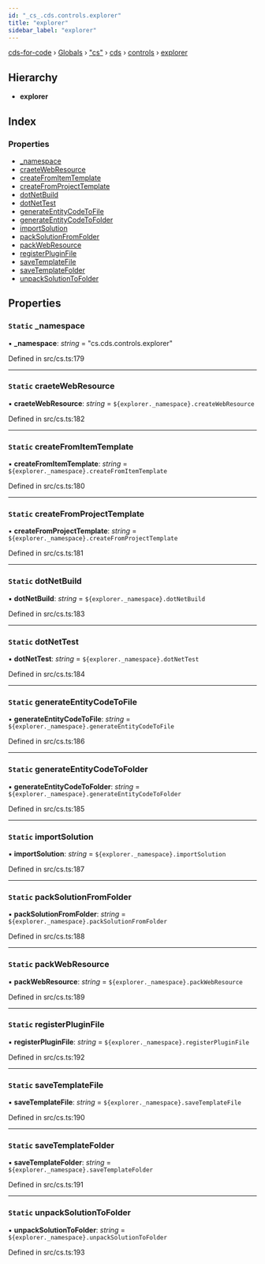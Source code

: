 ```yaml
---
id: "_cs_.cds.controls.explorer"
title: "explorer"
sidebar_label: "explorer"
---
```


[cds-for-code](../index.md) › [Globals](../globals.md) › ["cs"](../modules/_cs_.md) › [cds](../modules/_cs_.cds.md) › [controls](../modules/_cs_.cds.controls.md) › [explorer](_cs_.cds.controls.explorer.md)

## Hierarchy

* **explorer**

## Index

### Properties

* [_namespace](_cs_.cds.controls.explorer.md#static-_namespace)
* [craeteWebResource](_cs_.cds.controls.explorer.md#static-craetewebresource)
* [createFromItemTemplate](_cs_.cds.controls.explorer.md#static-createfromitemtemplate)
* [createFromProjectTemplate](_cs_.cds.controls.explorer.md#static-createfromprojecttemplate)
* [dotNetBuild](_cs_.cds.controls.explorer.md#static-dotnetbuild)
* [dotNetTest](_cs_.cds.controls.explorer.md#static-dotnettest)
* [generateEntityCodeToFile](_cs_.cds.controls.explorer.md#static-generateentitycodetofile)
* [generateEntityCodeToFolder](_cs_.cds.controls.explorer.md#static-generateentitycodetofolder)
* [importSolution](_cs_.cds.controls.explorer.md#static-importsolution)
* [packSolutionFromFolder](_cs_.cds.controls.explorer.md#static-packsolutionfromfolder)
* [packWebResource](_cs_.cds.controls.explorer.md#static-packwebresource)
* [registerPluginFile](_cs_.cds.controls.explorer.md#static-registerpluginfile)
* [saveTemplateFile](_cs_.cds.controls.explorer.md#static-savetemplatefile)
* [saveTemplateFolder](_cs_.cds.controls.explorer.md#static-savetemplatefolder)
* [unpackSolutionToFolder](_cs_.cds.controls.explorer.md#static-unpacksolutiontofolder)

## Properties

### `Static` _namespace

▪ **_namespace**: *string* = "cs.cds.controls.explorer"

Defined in src/cs.ts:179

___

### `Static` craeteWebResource

▪ **craeteWebResource**: *string* = `${explorer._namespace}.createWebResource`

Defined in src/cs.ts:182

___

### `Static` createFromItemTemplate

▪ **createFromItemTemplate**: *string* = `${explorer._namespace}.createFromItemTemplate`

Defined in src/cs.ts:180

___

### `Static` createFromProjectTemplate

▪ **createFromProjectTemplate**: *string* = `${explorer._namespace}.createFromProjectTemplate`

Defined in src/cs.ts:181

___

### `Static` dotNetBuild

▪ **dotNetBuild**: *string* = `${explorer._namespace}.dotNetBuild`

Defined in src/cs.ts:183

___

### `Static` dotNetTest

▪ **dotNetTest**: *string* = `${explorer._namespace}.dotNetTest`

Defined in src/cs.ts:184

___

### `Static` generateEntityCodeToFile

▪ **generateEntityCodeToFile**: *string* = `${explorer._namespace}.generateEntityCodeToFile`

Defined in src/cs.ts:186

___

### `Static` generateEntityCodeToFolder

▪ **generateEntityCodeToFolder**: *string* = `${explorer._namespace}.generateEntityCodeToFolder`

Defined in src/cs.ts:185

___

### `Static` importSolution

▪ **importSolution**: *string* = `${explorer._namespace}.importSolution`

Defined in src/cs.ts:187

___

### `Static` packSolutionFromFolder

▪ **packSolutionFromFolder**: *string* = `${explorer._namespace}.packSolutionFromFolder`

Defined in src/cs.ts:188

___

### `Static` packWebResource

▪ **packWebResource**: *string* = `${explorer._namespace}.packWebResource`

Defined in src/cs.ts:189

___

### `Static` registerPluginFile

▪ **registerPluginFile**: *string* = `${explorer._namespace}.registerPluginFile`

Defined in src/cs.ts:192

___

### `Static` saveTemplateFile

▪ **saveTemplateFile**: *string* = `${explorer._namespace}.saveTemplateFile`

Defined in src/cs.ts:190

___

### `Static` saveTemplateFolder

▪ **saveTemplateFolder**: *string* = `${explorer._namespace}.saveTemplateFolder`

Defined in src/cs.ts:191

___

### `Static` unpackSolutionToFolder

▪ **unpackSolutionToFolder**: *string* = `${explorer._namespace}.unpackSolutionToFolder`

Defined in src/cs.ts:193

